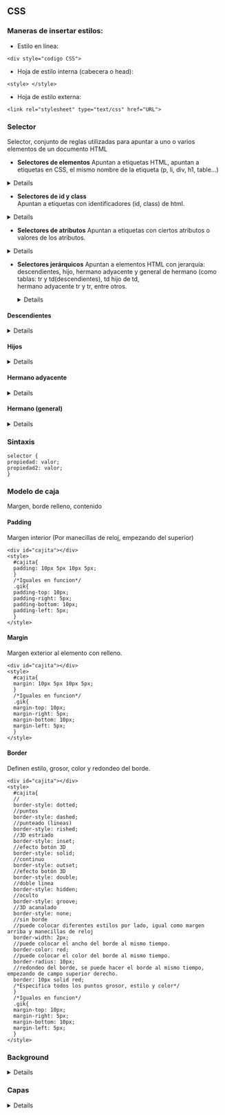 ## CSS
### Maneras de insertar estilos:
* Estilo en línea:

```
<div style="codigo CSS">
```
* Hoja de estilo interna (cabecera o head):

```
<style> </style>
```
* Hoja de estilo externa:

```
<link rel="stylesheet" type="text/css" href="URL">
```
### Selector
Selector, conjunto de reglas utilizadas para apuntar a uno o varios elementos de un documento HTML  
* **Selectores de elementos**
Apuntan a etiquetas HTML, apuntan a etiquetas en CSS, el mismo nombre de la etiqueta (p, li, div, h1, table...)
<details>
  
**HTML**
```
  <h1>Prueba</h1>
  <div>
    <p>Se va a modificar esta sección</p>
    <span></span>
    <table></table>
  </div>
```
**CSS**
```
div, p, span, table{
...
}
```
</details>

* **Selectores de id y class**  
Apuntan a etiquetas con identificadores (id, class) de html. 

<details>

**HTML**
```
<div id="mild"></div> 
<div class="miClass"></div>
```
**CSS**
```
#mild{
atributo1: valor;
atributo2: valor;
}

.miClass{
atributo1: valor;
atributo2: valor;
}

```
</details>

* **Selectores de atributos**
Apuntan a etiquetas con ciertos atributos o valores de los atributos. 
<details>

**HTML**
```
<a title="titulo">

<img title="flor sd">

<img title="flor gam">

<img title="hola-1">

<img title="hola-2">

<img title="holatres">

<img title="primeravez">

<img title="segundavez">

<img title="otravez">
```
**CSS**
```
#mild{
a[title]{
//Apunta al atributo title de la etiqueta a.

[title="titulo"]{
//valor de su atributo es titulo.
}

a[title="titulo"]{
//valor de su atributo es titulo y tiene la etiqueta a.
}

[title~="flor"]{
//Selecciona las etiquetas que contienen flor como palabra
} 
[title|="hola"]{
//Toma hola-1 hola-2, holatres no lo toma, porque no considera la palabra.
//Primera palabra
}
[title^="hola"]{
//Toma hola-1, hola-2 y holatres 
//Primera valor específico
}
[title$="vez"]{
//Toma hola-1, hola-2 y holatres 
//Terminen con un valor específico, todos los que terminan en vez.
}
[title*="ol"]{
//Toma hola-1, hola-2 y holatres 
//Contienen el valor en específico, no una palabra.
}
```
  
</details>

* **Selectores jerárquicos**
Apuntan a elementos HTML con jerarquía: descendientes, hijo, hermano adyacente y general de hermano (como tablas: tr y td(descendientes), td hijo de td,  
hermano adyacente tr y tr, entre otros.
  
  <details>

#### Descendientes
<details>
  
Toma a los elementos que se encuentren dentro de la etiqueta.  
  **HTML**
```
<div>
  <div><p></p></div>
  <span><p></p><p></p></span>
 <div>
   <p>Este no</p>
```
**CSS**
```
div p{
   //toma los elementos p que tienen un div como antecesor
   }
```
</details>
  
#### Hijos
<details>
  
Toma a los elementos que prosiguen inmediatamente del padre 
  **HTML**
```
<div>
  <div><p>Solo este elemento</p></div>
  <span><p>No</p><p>NO</p></span>
 <div>
   <p>Este no</p>
```
**CSS**
```
div > p{
   //toma los elementos p que tienen un div como padre
   }
```
</details>

#### Hermano adyacente
  <details>
  
Toma a los elementos que están de manera inmediata a su hermano 
  **HTML**
```
<div>
  <div><p>NO</p></div>
  <span><p>No</p><p>NO</p></span>
 <div>
 <p>Este SI </p>
 <p>Este no</p>
```
**CSS**
```
div + p{
   //toma los elementos p que tienen antes un div. 
   }
```
</details>
  
#### Hermano (general)
  <details>
  
Toma a los elementos que están al mismo nivel
  **HTML**
```
<div>
  <div><p>Solo este elemento</p></div>
  <span><p>No</p><p>NO</p></span>
 <div>
 <p>Este si</p>
```
**CSS**
```
div ~ p{
   //toma los elementos p que tienen antes un div. 
   }
```
</details>
   </details>



### Sintaxis

```
selector {
propiedad: valor;
propiedad2: valor;
}
```
### Modelo de caja
Margen, borde relleno, contenido

#### Padding
Margen interior (Por manecillas de reloj, empezando del superior)
```
<div id="cajita"></div>
<style>
  #cajita{
  padding: 10px 5px 10px 5px;
  }
  /*Iguales en funcion*/
  .gik{
  padding-top: 10px;
  padding-right: 5px;
  padding-bottom: 10px;
  padding-left: 5px;
  }
</style>
```
#### Margin
Margen exterior al elemento con relleno.
```
<div id="cajita"></div>
<style>
  #cajita{
  margin: 10px 5px 10px 5px;
  }
  /*Iguales en funcion*/
  .gik{
  margin-top: 10px;
  margin-right: 5px;
  margin-bottom: 10px;
  margin-left: 5px;
  }
</style>
```
#### Border
Definen estilo, grosor, color y redondeo del borde.
```
<div id="cajita"></div>
<style>
  #cajita{
  //
  border-style: dotted;
  //puntos
  border-style: dashed;
  //punteado (lineas)
  border-style: rished;
  //3D estriado
  border-style: inset;
  //efecto botón 3D
  border-style: solid;
  //continuo
  border-style: outset;
  //efecto botón 3D
  border-style: double;
  //doble linea
  border-style: hidden;
  //oculto
  border-style: groove;
  //3D acanalado
  border-style: none;
  //sin borde
  //puede colocar diferentes estilos por lado, igual como margen arriba y manecillas de reloj
  border-width: 2px;
  //puede colocar el ancho del borde al mismo tiempo.
  border-color: red;
  //puede colocar el color del borde al mismo tiempo.
  border-radius: 10px;
  //redondeo del borde, se puede hacer el borde al mismo tiempo, empezando de campo superior derecho. 
  border: 10px solid red;
  /*Especifica todos los puntos grosor, estilo y color*/
  }
  /*Iguales en funcion*/
  .gik{
  margin-top: 10px;
  margin-right: 5px;
  margin-bottom: 10px;
  margin-left: 5px;
  }
</style>
```
    
### Background  
    
<details>
      
    Cambia la imagen de fondo  
  
      ```
      background-image: url(ruta)
      background-size: 100px, 100px;
      //ancho y alto
      ```
      
</details>

### Capas  
    
<details>
      
    Mayor sea el número, se coloca adelante 
  
      ```
      z-index: 1;
      ```
      
</details>

